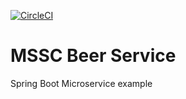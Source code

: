 [![CircleCI](https://dl.circleci.com/status-badge/img/circleci/7T5H4DsukpRZ9tSmkKctRx/SExTLUPoRm98BwAURTReZE/tree/main.svg?style=svg)](https://dl.circleci.com/status-badge/redirect/circleci/7T5H4DsukpRZ9tSmkKctRx/SExTLUPoRm98BwAURTReZE/tree/main)
# MSSC Beer Service

Spring Boot Microservice example
